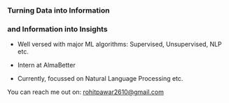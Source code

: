 ### Turning Data into Information
### and Information into Insights

* Well versed with major ML algorithms: Supervised, Unsupervised, NLP etc.

* Intern at AlmaBetter
* Currently, focussed on Natural Language Processing etc.

You can reach me out on: rohitpawar2610@gmail.com


<!--
**rohit-1026/rohit-1026** is a ✨ _special_ ✨ repository because its `README.md` (this file) appears on your GitHub profile.

Here are some ideas to get you started:

- 🔭 I’m currently working on ...
- 🌱 I’m currently learning ...
- 👯 I’m looking to collaborate on ...
- 🤔 I’m looking for help with ...
- 💬 Ask me about ...
- 📫 How to reach me: ...
- 😄 Pronouns: ...
- ⚡ Fun fact: ...
-->
